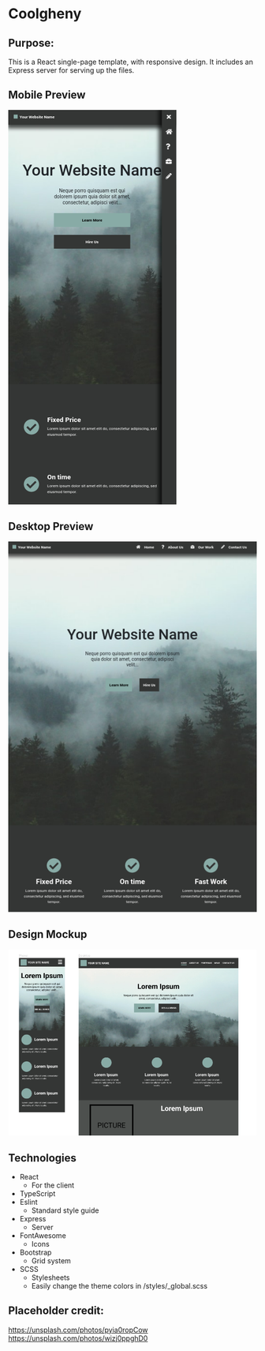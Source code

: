 # Coolgheny
## Purpose:
This is a React single-page template, with responsive design. 
It includes an Express server for serving up the files. 

## Mobile Preview
![Mobile preview of coolgheny](https://github.com/jwnukoski/coolgheny/blob/main/images/mobile_preview.png?raw=true "coolgheny mobile preview")  

## Desktop Preview
![Desktop preview of coolgheny](https://github.com/jwnukoski/coolgheny/blob/main/images/desktop_preview.png?raw=true "coolgheny desktop preview")  

## Design Mockup
![Mockup for coolgheny](https://github.com/jwnukoski/coolgheny/blob/main/images/mockup.png?raw=true "coolgheny mockup")

## Technologies
- React
    - For the client
- TypeScript
- Eslint
    - Standard style guide
- Express
    - Server
- FontAwesome
    - Icons
- Bootstrap
    - Grid system
- SCSS
    - Stylesheets
    - Easily change the theme colors in /styles/_global.scss

## Placeholder credit:
https://unsplash.com/photos/pyia0ropCow  
https://unsplash.com/photos/wizj0ppghD0  
